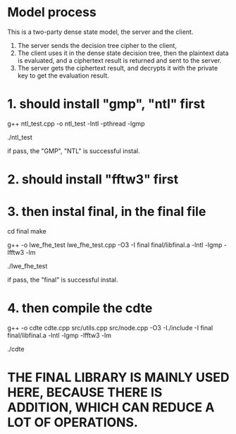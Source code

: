 
# Model process
This is a two-party dense state model, the server and the client. 
1. The server sends the decision tree cipher to the client, 
2. The client uses it in the dense state decision tree, then the plaintext data is evaluated, and a ciphertext result is returned and sent to the server. 
3. The server gets the ciphertext result, and decrypts it with the private key to get the evaluation result.


# 1. should install "gmp", "ntl" first

g++ ntl_test.cpp -o ntl_test -lntl -pthread -lgmp

./ntl_test

if pass, the "GMP", "NTL" is successful instal.

# 2. should install "fftw3" first


# 3. then instal final, in the final file

cd final
make 

g++ -o lwe_fhe_test lwe_fhe_test.cpp -O3 -I final final/libfinal.a -lntl -lgmp -lfftw3 -lm

./lwe_fhe_test

if pass, the "final" is successful instal.

# 4. then compile the cdte

g++ -o cdte cdte.cpp src/utils.cpp src/node.cpp -O3 -I./include -I final final/libfinal.a -lntl -lgmp -lfftw3 -lm 

./cdte

# THE FINAL LIBRARY IS MAINLY USED HERE, BECAUSE THERE IS ADDITION, WHICH CAN REDUCE A LOT OF OPERATIONS.
